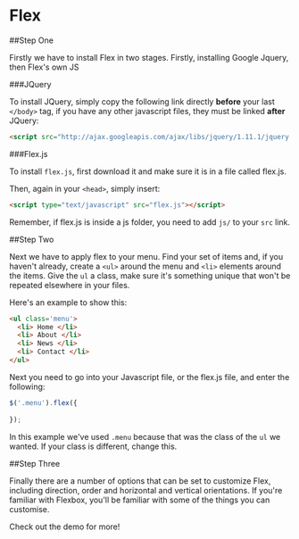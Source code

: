 Flex
====


##Step One

Firstly we have to install Flex in two stages. Firstly, installing Google Jquery, then Flex's own JS

###JQuery

To install JQuery, simply copy the following link directly **before** your last `</body>` tag, if you have any other javascript files, they must be linked **after** JQuery:

```HTML
<script src="http://ajax.googleapis.com/ajax/libs/jquery/1.11.1/jquery.min.js"></script>
```

###Flex.js

To install `flex.js`, first download it and make sure it is in a file called flex.js.

Then, again in your `<head>`, simply insert:

```HTML
<script type="text/javascript" src="flex.js"></script>
```

Remember, if flex.js is inside a js folder, you need to add `js/` to your `src` link.

##Step Two

Next we have to apply flex to your menu. Find your set of items and, if you haven't already, create a `<ul>` around the menu and `<li>` elements around the items. Give the `ul` a class, make sure it's something unique that won't be repeated elsewhere in your files.

Here's an example to show this:

```HTML
<ul class='menu'>
  <li> Home </li>
  <li> About </li>
  <li> News </li>
  <li> Contact </li>
</ul>
```
Next you need to go into your Javascript file, or the flex.js file, and enter the following:
```JAVASCRIPT
$('.menu').flex({
  
});
```
In this example we've used `.menu` because that was the class of the `ul` we wanted. If your class is different, change this.

##Step Three

Finally there are a number of options that can be set to customize Flex, including direction, order and horizontal and vertical orientations. If you're familiar with Flexbox, you'll be familiar with some of the things you can customise.

Check out the demo for more!
